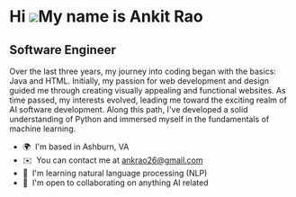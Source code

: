 Hi ![](https://user-images.githubusercontent.com/18350557/176309783-0785949b-9127-417c-8b55-ab5a4333674e.gif)My name is Ankit Rao
=================================================================================================================================

Software Engineer
-----------------

Over the last three years, my journey into coding began with the basics: Java and HTML. Initially, my passion for web development and design guided me through creating visually appealing and functional websites. As time passed, my interests evolved, leading me toward the exciting realm of AI software development. Along this path, I've developed a solid understanding of Python and immersed myself in the fundamentals of machine learning.

* 🌍  I'm based in Ashburn, VA
* ✉️  You can contact me at [ankrao26@gmail.com](mailto:ankrao26@gmail.com)
* 🧠  I'm learning natural language processing (NLP)
* 🤝  I'm open to collaborating on anything AI related
